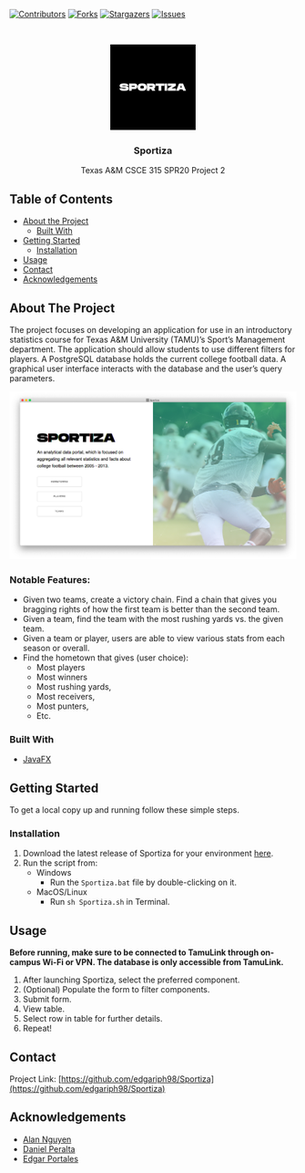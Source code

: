 
<!-- PROJECT SHIELDS -->
[![Contributors][contributors-shield]][contributors-url]
[![Forks][forks-shield]][forks-url]
[![Stargazers][stars-shield]][stars-url]
[![Issues][issues-shield]][issues-url]


<!-- PROJECT LOGO -->
<br />
<p align="center">
  <a href="https://github.com/edgariph98/Sportiza">
    <img src="html/images/logo.png" alt="Logo" width="150" height="150">
  </a>

  <h3 align="center">Sportiza</h3>

  <p align="center">
    Texas A&M CSCE 315 SPR20 Project 2
  </p>
</p>


<!-- TABLE OF CONTENTS -->
## Table of Contents

* [About the Project](#about-the-project)
  * [Built With](#built-with)
* [Getting Started](#getting-started)
  * [Installation](#installation)
* [Usage](#usage)
* [Contact](#contact)
* [Acknowledgements](#acknowledgements)


<!-- ABOUT THE PROJECT -->
## About The Project
The project focuses on developing an application for use in an introductory statistics course for Texas A&M University (TAMU)’s Sport’s Management department. The application should allow students to use different filters for players. A PostgreSQL database holds the current college football data. A graphical user interface interacts with the database and the user’s query parameters.

![Product Name Screen Shot][product-screenshot]

### Notable Features:
* Given two teams, create a victory chain. Find a chain that gives you bragging rights of how the first team is better than the second team.  
* Given a team, find the team with the most rushing yards vs. the given team.
* Given a team or player, users are able to view various stats from each season or overall.
* Find the hometown that gives (user choice):
	* Most players
	* Most winners
	* Most rushing yards,
	* Most receivers,
	* Most punters,
	*  Etc.

### Built With

* [JavaFX](https://openjfx.io/)


<!-- GETTING STARTED -->
## Getting Started

To get a local copy up and running follow these simple steps.

### Installation

1. Download the latest release of Sportiza for your environment [here](https://github.com/edgariph98/Sportiza/releases/latest).
2. Run the script from:
	* Windows
		* Run the `Sportiza.bat` file by double-clicking on it.
	* MacOS/Linux
		* Run  `sh Sportiza.sh` in Terminal.


<!-- USAGE EXAMPLES -->
## Usage
**Before running, make sure to be connected to TamuLink through on-campus Wi-Fi or VPN. The database is only accessible from TamuLink.**

1. After launching Sportiza, select the preferred component.
2. (Optional) Populate the form to filter components.
3. Submit form.
4. View table.
5. Select row in table for further details.
6. Repeat!


<!-- CONTACT -->
## Contact

Project Link: [https://github.com/edgariph98/Sportiza](https://github.com/edgariph98/Sportiza)


<!-- ACKNOWLEDGEMENTS -->
## Acknowledgements


* [Alan Nguyen](https://github.com/anguyen120)
* [Daniel Peralta](https://github.com/DanP114)
* [Edgar Portales](https://github.com/edgariph98)


<!-- MARKDOWN LINKS & IMAGES -->
<!-- https://www.markdownguide.org/basic-syntax/#reference-style-links -->
[contributors-shield]: https://img.shields.io/github/contributors/edgariph98/Sportiza.svg?style=flat-square
[contributors-url]: https://github.com/edgariph98/Sportiza/graphs/contributors
[forks-shield]: https://img.shields.io/github/forks/edgariph98/Sportiza.svg?style=flat-square
[forks-url]: https://github.com/edgariph98/Sportiza/network/members
[stars-shield]: https://img.shields.io/github/stars/edgariph98/Sportiza.svg?style=flat-square
[stars-url]: https://github.com/edgariph98/Sportiza/stargazers
[issues-shield]: https://img.shields.io/github/issues/edgariph98/Sportiza.svg?style=flat-square
[issues-url]: https://github.com/edgariph98/Sportiza/issues
[product-screenshot]: html/images/product.png
